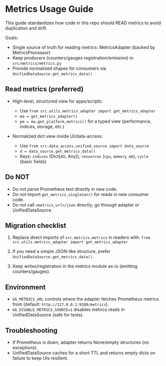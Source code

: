# Metrics Usage Guide

This guide standardizes how code in this repo should READ metrics to avoid duplication and drift.

Goals:
- Single source of truth for reading metrics: MetricsAdapter (backed by MetricsProcessor)
- Keep producers (counters/gauges registration/emission) in `src/metrics/metrics.py`
- Provide normalized shapes for consumers via `UnifiedDataSource.get_metrics_data()`

## Read metrics (preferred)

- High-level, structured view for apps/scripts:
  - Use `from src.utils.metrics_adapter import get_metrics_adapter`
  - `ma = get_metrics_adapter()`
  - `pm = ma.get_platform_metrics()` for a typed view (performance, indices, storage, etc.)

- Normalized dict view inside UI/data-access:
  - Use `from src.data_access.unified_source import data_source`
  - `d = data_source.get_metrics_data()`
  - Keys: `indices` (Dict[str, Any]), `resources` (`cpu`, `memory_mb`), `cycle` (basic fields)

## Do NOT

- Do not parse Prometheus text directly in new code.
- Do not import `get_metrics_singleton()` for reads in new consumer code.
- Do not call `<metrics_url>/json` directly; go through adapter or UnifiedDataSource.

## Migration checklist

1) Replace direct imports of `src.metrics.metrics` in readers with:
   `from src.utils.metrics_adapter import get_metrics_adapter`

2) If you need a simple JSON-like structure, prefer `UnifiedDataSource.get_metrics_data()`.

3) Keep writes/registration in the metrics module as-is (emitting counters/gauges).

## Environment

- `G6_METRICS_URL` controls where the adapter fetches Prometheus metrics from (default: `http://127.0.0.1:9108/metrics`).
- `G6_DISABLE_METRICS_SOURCE=1` disables metrics reads in UnifiedDataSource (safe for tests).

## Troubleshooting

- If Prometheus is down, adapter returns None/empty structures (no exceptions).
- UnifiedDataSource caches for a short TTL and returns empty dicts on failure to keep UIs resilient.

